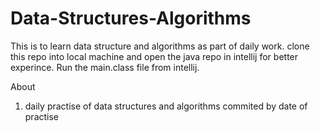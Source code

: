 # Data-Structures-Algorithms
This is to learn data structure and algorithms as part of daily work.
clone this repo into local machine and open the java repo in intellij for better experince.
Run the main.class file from intellij.


About
1) daily practise of data structures and algorithms
   commited by date of practise
